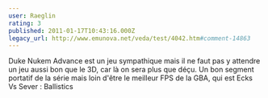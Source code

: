 ```yaml
---
user: Raeglin
rating: 3
published: 2011-01-17T10:43:16.000Z
legacy_url: http://www.emunova.net/veda/test/4042.htm#comment-14863
---
```

Duke Nukem Advance est un jeu sympathique mais il ne faut pas y attendre un jeu aussi bon que le 3D, car là on sera plus que déçu. Un bon segment portatif de la série mais loin d'être le meilleur FPS de la GBA, qui est Ecks Vs Sever : Ballistics